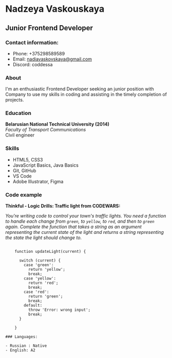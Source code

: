 # Nadzeya Vaskouskaya

## Junior Frontend Developer

### Contact information:

- Phone: +375298589589
- Email: nadiavaskovskaya@gmail.com
- Discord: coddessa

### About

I'm an enthusiastic Frontend Developer seeking an junior position with Company to use my skills in coding and assisting in the timely completion of projects.

### Education

**Belarusian National Technical University (2014)**  
_Faculty of Transport Communications_  
Сivil engineer

### Skills

- HTML5, CSS3
- JavaScript Basics, Java Basics
- Git, GitHub
- VS Code
- Adobe Illustrator, Figma

### Code example

**Thinkful - Logic Drills: Traffic light from CODEWARS:**

_You're writing code to control your town's traffic lights. You need a function to handle each change from `green`, to `yellow`, to `red`, and then to `green` again.
Complete the function that takes a string as an argument representing the current state of the light and returns a string representing the state the light should change to._

```

    function updateLight(current) {

      switch (current) {
        case 'green':
          return 'yellow';
          break;
        case 'yellow':
          return 'red';
          break;
        case 'red':
          return 'green';
          break;
        default:
          throw 'Error: wrong input';
          break;
      }

    }

### Languages:

- Russian : Native
- English: A2
